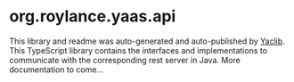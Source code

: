 org.roylance.yaas.api
================
This library and readme was auto-generated and auto-published by [Yaclib](https://github.com/roylanceMichael/yaclib). This TypeScript library contains the interfaces and implementations to communicate with the corresponding rest server in Java. More documentation to come...
